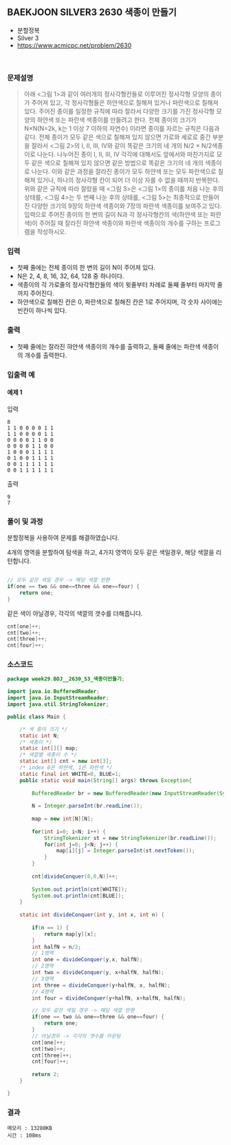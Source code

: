 ## BAEKJOON SILVER3 2630 색종이 만들기
- 분할정복
- Silver 3
- https://www.acmicpc.net/problem/2630
<br>

### 문제설명

> 아래 <그림 1>과 같이 여러개의 정사각형칸들로 이루어진 정사각형 모양의 종이가 주어져 있고, 각 정사각형들은 하얀색으로 칠해져 있거나 파란색으로 칠해져 있다. 주어진 종이를 일정한 규칙에 따라 잘라서 다양한 크기를 가진 정사각형 모양의 하얀색 또는 파란색 색종이를 만들려고 한다.
전체 종이의 크기가 N×N(N=2k, k는 1 이상 7 이하의 자연수) 이라면 종이를 자르는 규칙은 다음과 같다.
전체 종이가 모두 같은 색으로 칠해져 있지 않으면 가로와 세로로 중간 부분을 잘라서 <그림 2>의 I, II, III, IV와 같이 똑같은 크기의 네 개의 N/2 × N/2색종이로 나눈다. 나누어진 종이 I, II, III, IV 각각에 대해서도 앞에서와 마찬가지로 모두 같은 색으로 칠해져 있지 않으면 같은 방법으로 똑같은 크기의 네 개의 색종이로 나눈다. 이와 같은 과정을 잘라진 종이가 모두 하얀색 또는 모두 파란색으로 칠해져 있거나, 하나의 정사각형 칸이 되어 더 이상 자를 수 없을 때까지 반복한다.
위와 같은 규칙에 따라 잘랐을 때 <그림 3>은 <그림 1>의 종이를 처음 나눈 후의 상태를, <그림 4>는 두 번째 나눈 후의 상태를, <그림 5>는 최종적으로 만들어진 다양한 크기의 9장의 하얀색 색종이와 7장의 파란색 색종이를 보여주고 있다.
입력으로 주어진 종이의 한 변의 길이 N과 각 정사각형칸의 색(하얀색 또는 파란색)이 주어질 때 잘라진 하얀색 색종이와 파란색 색종이의 개수를 구하는 프로그램을 작성하시오.

### 입력
- 첫째 줄에는 전체 종이의 한 변의 길이 N이 주어져 있다.
- N은 2, 4, 8, 16, 32, 64, 128 중 하나이다.
- 색종이의 각 가로줄의 정사각형칸들의 색이 윗줄부터 차례로 둘째 줄부터 마지막 줄까지 주어진다.
- 하얀색으로 칠해진 칸은 0, 파란색으로 칠해진 칸은 1로 주어지며, 각 숫자 사이에는 빈칸이 하나씩 있다.

### 출력
- 첫째 줄에는 잘라진 햐얀색 색종이의 개수를 출력하고, 둘째 줄에는 파란색 색종이의 개수를 출력한다.

### 입출력 예

#### 예제 1
입력
```
8
1 1 0 0 0 0 1 1
1 1 0 0 0 0 1 1
0 0 0 0 1 1 0 0
0 0 0 0 1 1 0 0
1 0 0 0 1 1 1 1
0 1 0 0 1 1 1 1
0 0 1 1 1 1 1 1
0 0 1 1 1 1 1 1
```
출력
```
9
7
```

### 풀이 및 과정
분할정복을 사용하여 문제를 해결하였습니다.

4개의 영역을 분할하여 탐색을 하고, 4가지 영역이 모두 같은 색일경우, 해당 색깔을 리턴합니다. 

```java

// 모두 같은 색일 경우 -> 해당 색깔 반환
if(one == two && one==three && one==four) {
	return one;
}
```
 

같은 색이 아닐경우, 각각의 색깔의 갯수를 더해줍니다.

```java
cnt[one]++;
cnt[two]++;
cnt[three]++;
cnt[four]++;
```


### 소스코드
```java
package week29.BOJ__2630_S3_색종이만들기;

import java.io.BufferedReader;
import java.io.InputStreamReader;
import java.util.StringTokenizer;

public class Main {

	/* 색 종이 크기 */
	static int N;
	/* 색종이 */
	static int[][] map;
	/* 색깔별 색종이 수 */
	static int[] cnt = new int[3];
	/* index 0은 하얀색, 1은 파란색 */
	static final int WHITE=0, BLUE=1;
	public static void main(String[] args) throws Exception{
		
		BufferedReader br = new BufferedReader(new InputStreamReader(System.in));
		
		N = Integer.parseInt(br.readLine());
		
		map = new int[N][N];
		
		for(int i=0; i<N; i++) {
			StringTokenizer st = new StringTokenizer(br.readLine());
			for(int j=0; j<N; j++) {
				map[i][j] = Integer.parseInt(st.nextToken());
			}
		}
		
		cnt[divideConquer(0,0,N)]++;
		
		System.out.println(cnt[WHITE]);
		System.out.println(cnt[BLUE]);
	}
	
	static int divideConquer(int y, int x, int n) {
		
		if(n == 1) {
			return map[y][x];
		}
		int halfN = n/2;
		// 1영역
		int one = divideConquer(y,x, halfN);
		// 2영역
		int two = divideConquer(y, x+halfN, halfN);
		// 3영역
		int three = divideConquer(y+halfN, x, halfN);
		// 4영역
		int four = divideConquer(y+halfN, x+halfN, halfN);

		// 모두 같은 색일 경우 -> 해당 색깔 반환
		if(one == two && one==three && one==four) {
			return one;
		}
		// 아닐경우 -> 각각의 갯수를 카운팅
		cnt[one]++;
		cnt[two]++;
		cnt[three]++;
		cnt[four]++;
		
		return 2;
	}

}
```

### 결과
```
메모리 : 13280KB	
시간 : 108ms
```
